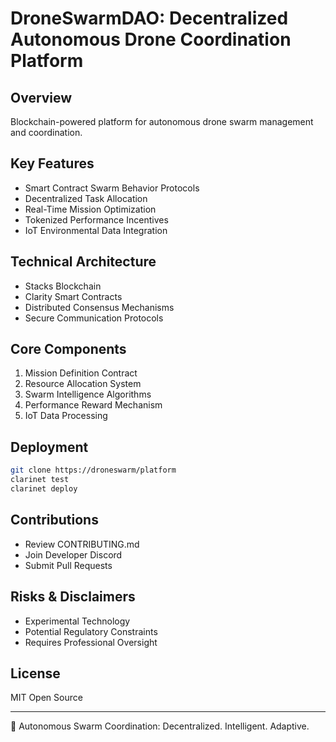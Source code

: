 # DroneSwarmDAO: Decentralized Autonomous Drone Coordination Platform

## Overview
Blockchain-powered platform for autonomous drone swarm management and coordination.

## Key Features
- Smart Contract Swarm Behavior Protocols
- Decentralized Task Allocation
- Real-Time Mission Optimization
- Tokenized Performance Incentives
- IoT Environmental Data Integration

## Technical Architecture
- Stacks Blockchain
- Clarity Smart Contracts
- Distributed Consensus Mechanisms
- Secure Communication Protocols

## Core Components
1. Mission Definition Contract
2. Resource Allocation System
3. Swarm Intelligence Algorithms
4. Performance Reward Mechanism
5. IoT Data Processing

## Deployment
```bash
git clone https://droneswarm/platform
clarinet test
clarinet deploy
```

## Contributions
- Review CONTRIBUTING.md
- Join Developer Discord
- Submit Pull Requests

## Risks & Disclaimers
- Experimental Technology
- Potential Regulatory Constraints
- Requires Professional Oversight

## License
MIT Open Source

---

🚁 Autonomous Swarm Coordination: Decentralized. Intelligent. Adaptive.
